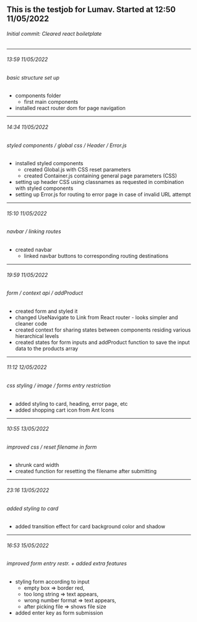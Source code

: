 ## This is the testjob for Lumav. Started at 12:50 11/05/2022

###### Initial commit: Cleared react boiletplate

---

###### 13:59 11/05/2022

###### basic structure set up

- components folder
  - first main components
- installed react router dom for page navigation

---

###### 14:34 11/05/2022

###### styled components / global css / Header / Error.js

- installed styled components
  - created Global.js with CSS reset parameters
  - created Container.js containing general page parameters (CSS)
- setting up header CSS using classnames as requested in combination with styled components
- setting up Error.js for routing to error page in case of invalid URL attempt

---

###### 15:10 11/05/2022

###### navbar / linking routes

- created navbar
  - linked navbar buttons to corresponding routing destinations

---

###### 19:59 11/05/2022

###### form / context api / addProduct

- created form and styled it
- changed UseNavigate to Link from React router - looks simpler and cleaner code
- created context for sharing states between components residing various hierarchical levels
- created states for form inputs and addProduct function to save the input data to the products array

---

###### 11:12 12/05/2022

###### css styling / image / forms entry restriction

- added styling to card, heading, error page, etc
- added shopping cart icon from Ant Icons

---

###### 10:55 13/05/2022

###### improved css / reset filename in form

- shrunk card width
- created function for resetting the filename after submitting

---

###### 23:16 13/05/2022

###### added styling to card

- added transition effect for card background color and shadow

---

###### 16:53 15/05/2022

###### improved form entry restr. + added extra features

- styling form according to input
  - empty box => border red,
  - too long string => text appears,
  - wrong number format => text appears,
  - after picking file => shows file size
- added enter key as form submission
